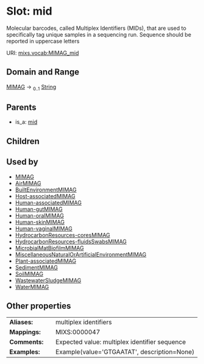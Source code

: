 
# Slot: mid


Molecular barcodes, called Multiplex Identifiers (MIDs), that are used to specifically tag unique samples in a sequencing run. Sequence should be reported in uppercase letters

URI: [mixs.vocab:MIMAG_mid](https://w3id.org/mixs/vocab/MIMAG_mid)


## Domain and Range

[MIMAG](MIMAG.md) &#8594;  <sub>0..1</sub> [String](types/String.md)

## Parents

 *  is_a: [mid](mid.md)

## Children


## Used by

 * [MIMAG](MIMAG.md)
 * [AirMIMAG](AirMIMAG.md)
 * [BuiltEnvironmentMIMAG](BuiltEnvironmentMIMAG.md)
 * [Host-associatedMIMAG](Host-associatedMIMAG.md)
 * [Human-associatedMIMAG](Human-associatedMIMAG.md)
 * [Human-gutMIMAG](Human-gutMIMAG.md)
 * [Human-oralMIMAG](Human-oralMIMAG.md)
 * [Human-skinMIMAG](Human-skinMIMAG.md)
 * [Human-vaginalMIMAG](Human-vaginalMIMAG.md)
 * [HydrocarbonResources-coresMIMAG](HydrocarbonResources-coresMIMAG.md)
 * [HydrocarbonResources-fluidsSwabsMIMAG](HydrocarbonResources-fluidsSwabsMIMAG.md)
 * [MicrobialMatBiofilmMIMAG](MicrobialMatBiofilmMIMAG.md)
 * [MiscellaneousNaturalOrArtificialEnvironmentMIMAG](MiscellaneousNaturalOrArtificialEnvironmentMIMAG.md)
 * [Plant-associatedMIMAG](Plant-associatedMIMAG.md)
 * [SedimentMIMAG](SedimentMIMAG.md)
 * [SoilMIMAG](SoilMIMAG.md)
 * [WastewaterSludgeMIMAG](WastewaterSludgeMIMAG.md)
 * [WaterMIMAG](WaterMIMAG.md)

## Other properties

|  |  |  |
| --- | --- | --- |
| **Aliases:** | | multiplex identifiers |
| **Mappings:** | | MIXS:0000047 |
| **Comments:** | | Expected value: multiplex identifier sequence |
| **Examples:** | | Example(value='GTGAATAT', description=None) |

